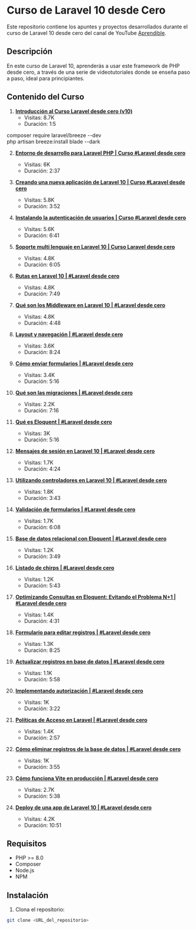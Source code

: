 # Curso de Laravel 10 desde Cero

Este repositorio contiene los apuntes y proyectos desarrollados durante el curso de Laravel 10 desde cero del canal de YouTube [Aprendible](https://www.youtube.com/playlist?list=PLpKWS6gp0jd_9AD6cRRphOfDoOHQPfMT0).

## Descripción

En este curso de Laravel 10, aprenderás a usar este framework de PHP desde cero, a través de una serie de videotutoriales donde se enseña paso a paso, ideal para principiantes.

## Contenido del Curso

1. **[Introducción al Curso Laravel desde cero (v10)](https://www.youtube.com/watch?v=1)**
   - Visitas: 8.7K
   - Duración: 1:5

composer require laravel/breeze --dev  
php artisan breeze:install blade --dark


2. **[Entorno de desarrollo para Laravel PHP | Curso #Laravel desde cero](https://www.youtube.com/watch?v=2)**
   - Visitas: 6K
   - Duración: 2:37

3. **[Creando una nueva aplicación de Laravel 10 | Curso #Laravel desde cero](https://www.youtube.com/watch?v=3)**
   - Visitas: 5.8K
   - Duración: 3:52

4. **[Instalando la autenticación de usuarios | Curso #Laravel desde cero](https://www.youtube.com/watch?v=4)**
   - Visitas: 5.6K
   - Duración: 6:41

5. **[Soporte multi lenguaje en Laravel 10 | Curso Laravel desde cero](https://www.youtube.com/watch?v=5)**
   - Visitas: 4.8K
   - Duración: 6:05

6. **[Rutas en Laravel 10 | #Laravel desde cero](https://www.youtube.com/watch?v=6)**
   - Visitas: 4.8K
   - Duración: 7:49

7. **[Qué son los Middleware en Laravel 10 | #Laravel desde cero](https://www.youtube.com/watch?v=7)**
   - Visitas: 4.8K
   - Duración: 4:48

8. **[Layout y navegación | #Laravel desde cero](https://www.youtube.com/watch?v=8)**
   - Visitas: 3.6K
   - Duración: 8:24

9. **[Cómo enviar formularios | #Laravel desde cero](https://www.youtube.com/watch?v=9)**
   - Visitas: 3.4K
   - Duración: 5:16

10. **[Qué son las migraciones | #Laravel desde cero](https://www.youtube.com/watch?v=10)**
    - Visitas: 2.2K
    - Duración: 7:16

11. **[Qué es Eloquent | #Laravel desde cero](https://www.youtube.com/watch?v=11)**
    - Visitas: 3K
    - Duración: 5:16

12. **[Mensajes de sesión en Laravel 10 | #Laravel desde cero](https://www.youtube.com/watch?v=12)**
    - Visitas: 1.7K
    - Duración: 4:24

13. **[Utilizando controladores en Laravel 10 | #Laravel desde cero](https://www.youtube.com/watch?v=13)**
    - Visitas: 1.8K
    - Duración: 3:43

14. **[Validación de formularios | #Laravel desde cero](https://www.youtube.com/watch?v=14)**
    - Visitas: 1.7K
    - Duración: 6:08

15. **[Base de datos relacional con Eloquent | #Laravel desde cero](https://www.youtube.com/watch?v=15)**
    - Visitas: 1.2K
    - Duración: 3:49

16. **[Listado de chirps | #Laravel desde cero](https://www.youtube.com/watch?v=16)**
    - Visitas: 1.2K
    - Duración: 5:43

17. **[Optimizando Consultas en Eloquent: Evitando el Problema N+1 | #Laravel desde cero](https://www.youtube.com/watch?v=17)**
    - Visitas: 1.4K
    - Duración: 4:31

18. **[Formulario para editar registros | #Laravel desde cero](https://www.youtube.com/watch?v=18)**
    - Visitas: 1.3K
    - Duración: 8:25

19. **[Actualizar registros en base de datos | #Laravel desde cero](https://www.youtube.com/watch?v=19)**
    - Visitas: 1.1K
    - Duración: 5:58

20. **[Implementando autorización | #Laravel desde cero](https://www.youtube.com/watch?v=20)**
    - Visitas: 1K
    - Duración: 3:22

21. **[Políticas de Acceso en Laravel | #Laravel desde cero](https://www.youtube.com/watch?v=21)**
    - Visitas: 1.4K
    - Duración: 2:57

22. **[Cómo eliminar registros de la base de datos | #Laravel desde cero](https://www.youtube.com/watch?v=22)**
    - Visitas: 1K
    - Duración: 3:55

23. **[Cómo funciona Vite en producción | #Laravel desde cero](https://www.youtube.com/watch?v=23)**
    - Visitas: 2.7K
    - Duración: 5:38

24. **[Deploy de una app de Laravel 10 | #Laravel desde cero](https://www.youtube.com/watch?v=24)**
    - Visitas: 4.2K
    - Duración: 10:51

## Requisitos

- PHP >= 8.0
- Composer
- Node.js
- NPM

## Instalación

1. Clona el repositorio:

```bash
git clone <URL_del_repositorio>
